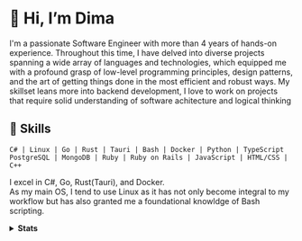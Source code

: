 # 👋 Hi, I’m Dima
I'm a passionate Software Engineer with more than 4 years of hands-on experience. Throughout this time, I have delved into diverse projects spanning a wide array of languages and technologies, which equipped me with a profound grasp of low-level programming principles, design patterns, and the art of getting things done in the most efficient and robust ways. My skillset leans more into backend development, I love to work on projects that require solid understanding of software achitecture and logical thinking
## 🔧 Skills

```text
C# | Linux | Go | Rust | Tauri | Bash | Docker | Python | TypeScript
PostgreSQL | MongoDB | Ruby | Ruby on Rails | JavaScript | HTML/CSS | C++
```
I excel in C#, Go, Rust(Tauri), and Docker.  
As my main OS, I tend to use Linux as it has not only become integral to my workflow but has also granted me a foundational knowldge of Bash scripting.  

<details>
    <summary><b>Stats</b></summary>
<div align="center">
    <img src="http://github-profile-summary-cards.vercel.app/api/cards/profile-details?username=d1msk1y&theme=transparent"/>
    <img src="http://github-profile-summary-cards.vercel.app/api/cards/stats?username=d1msk1y&theme=transparent" />
    <a href="https://git.io/streak-stats"><img src="https://streak-stats.demolab.com?user=d1msk1y&theme=transparent&hide_border=true&card_width=357&hide_total_contributions=true" alt="GitHub Streak" /></a>
</div>

 </details>
